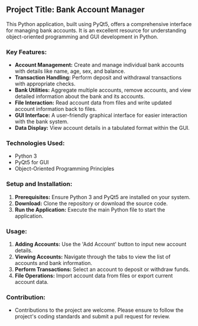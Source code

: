 ## Project Title: Bank Account Manager

This Python application, built using PyQt5, offers a comprehensive interface for managing bank accounts. It is an excellent resource for understanding object-oriented programming and GUI development in Python.

### Key Features:
- **Account Management:** Create and manage individual bank accounts with details like name, age, sex, and balance.
- **Transaction Handling:** Perform deposit and withdrawal transactions with appropriate checks.
- **Bank Utilities:** Aggregate multiple accounts, remove accounts, and view detailed information about the bank and its accounts.
- **File Interaction:** Read account data from files and write updated account information back to files.
- **GUI Interface:** A user-friendly graphical interface for easier interaction with the bank system.
- **Data Display:** View account details in a tabulated format within the GUI.

### Technologies Used:
- Python 3
- PyQt5 for GUI
- Object-Oriented Programming Principles

### Setup and Installation:
1. **Prerequisites:** Ensure Python 3 and PyQt5 are installed on your system.
2. **Download:** Clone the repository or download the source code.
3. **Run the Application:** Execute the main Python file to start the application.

### Usage:
1. **Adding Accounts:** Use the 'Add Account' button to input new account details.
2. **Viewing Accounts:** Navigate through the tabs to view the list of accounts and bank information.
3. **Perform Transactions:** Select an account to deposit or withdraw funds.
4. **File Operations:** Import account data from files or export current account data.

### Contribution:
- Contributions to the project are welcome. Please ensure to follow the project's coding standards and submit a pull request for review.
